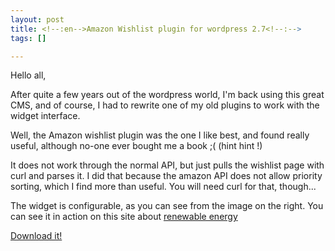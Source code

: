 ```yaml
--- 
layout: post
title: <!--:en-->Amazon Wishlist plugin for wordpress 2.7<!--:-->
tags: []

---
```

<!--:en--><a style="float: right; width: 150px;" href="http://jfoucher.com/img/amazonwidget.png&gt;&lt;img src="></a>Hello all,
After quite a few years out of the wordpress world, I'm back using this great CMS, and of course, I had to rewrite one of my old plugins to work with the widget interface.

Well, the Amazon wishlist plugin was the one I like best, and found really useful, although no-one ever bought me a book ;( (hint hint !)

It does not work through the normal API, but just pulls the wishlist page with curl and parses it. I did that because the amazon API does not allow priority sorting, which I find more than useful. You will need curl for that, though...

The widget is configurable, as you can see from the image on the right.
You can see it in action on this site about <a href="http://energies-vertes.org">renewable energy</a>

<a title="Download the Sortable Amazon Wishlist widget" href="http://downloads.wordpress.org/plugin/sortable-amazon-wishlist.zip">Download it!</a><!--:-->
